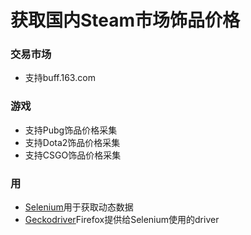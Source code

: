 获取国内Steam市场饰品价格
================

###  交易市场
  
 - 支持buff.163.com

###  游戏
 - 支持Pubg饰品价格采集
 - 支持Dota2饰品价格采集
 - 支持CSGO饰品价格采集
 
 ### 用
 - [Selenium](https://www.seleniumhq.org/download/)用于获取动态数据
 - [Geckodriver](https://github.com/mozilla/geckodriver/releases)Firefox提供给Selenium使用的driver
